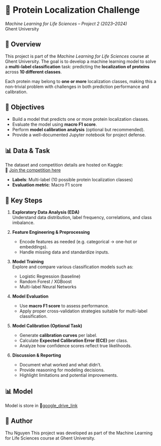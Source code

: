 # 🧬 Protein Localization Challenge  
*Machine Learning for Life Sciences – Project 2 (2023–2024)*  
Ghent University

## 🧠 Overview

This project is part of the *Machine Learning for Life Sciences* course at Ghent University. The goal is to develop a machine learning model to solve a **multi-label classification** task: predicting the **localization of proteins** across **10 different classes**.

Each protein may belong to **one or more** localization classes, making this a non-trivial problem with challenges in both prediction performance and calibration.

## 🎯 Objectives

- Build a model that predicts one or more protein localization classes.
- Evaluate the model using **macro F1 score**.
- Perform **model calibration analysis** (optional but recommended).
- Provide a well-documented Jupyter notebook for project defense.

## 📊 Data & Task

The dataset and competition details are hosted on Kaggle:  
🔗 [Join the competition here](https://www.kaggle.com/t/1f0d7c03c7994f55a63662e4e4496a90)

- **Labels**: Multi-label (10 possible protein localization classes)  
- **Evaluation metric**: Macro F1 score

## 🧪 Key Steps

1. **Exploratory Data Analysis (EDA)**  
   Understand data distribution, label frequency, correlations, and class imbalance.

2. **Feature Engineering & Preprocessing**  
   - Encode features as needed (e.g. categorical → one-hot or embeddings).
   - Handle missing data and standardize inputs.

3. **Model Training**  
   Explore and compare various classification models such as:
   - Logistic Regression (baseline)
   - Random Forest / XGBoost
   - Multi-label Neural Networks

4. **Model Evaluation**  
   - Use **macro F1 score** to assess performance.
   - Apply proper cross-validation strategies suitable for multi-label classification.

5. **Model Calibration (Optional Task)**  
   - Generate **calibration curves** per label.
   - Calculate **Expected Calibration Error (ECE)** per class.
   - Analyze how confidence scores reflect true likelihoods.

6. **Discussion & Reporting**  
   - Document what worked and what didn’t.
   - Provide reasoning for modeling decisions.
   - Highlight limitations and potential improvements.

## 📊 Model
Model is store in 🔗[google_drive_link](https://drive.google.com/drive/folders/1pJ9gTCvN_JPkg0XLqHmT_oSMTSKMGfIq?usp=sharing)

## 📝 Author
Thu Nguyen
This project was developed as part of the Machine Learning for Life Sciences course at Ghent University.

